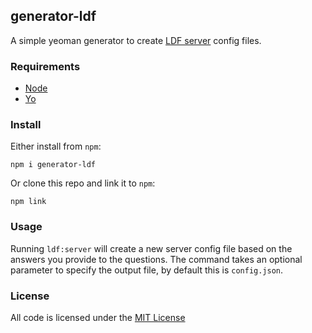 ## generator-ldf

A simple yeoman generator to create [LDF server](https://github.com/LinkedDataFragments/Server.js) config files.

### Requirements

* [Node](https://nodejs.org/en/)
* [Yo](https://www.npmjs.com/package/yo)

### Install

Either install from `npm`:

```
npm i generator-ldf
```

Or clone this repo and link it to `npm`:

```
npm link
```

### Usage

Running `ldf:server` will create a new server config file based on the answers you provide to the questions.
The command takes an optional parameter to specify the output file, by default this is `config.json`.

### License
All code is licensed under the [MIT License](https://github.com/rubensworks/generator-ldf/blob/master-1.8/LICENSE.txt)

